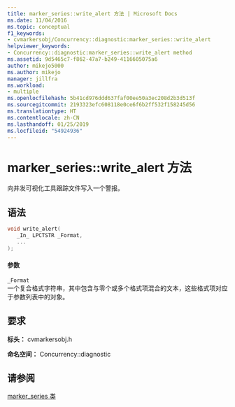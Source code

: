```yaml
---
title: marker_series::write_alert 方法 | Microsoft Docs
ms.date: 11/04/2016
ms.topic: conceptual
f1_keywords:
- cvmarkersobj/Concurrency::diagnostic:marker_series::write_alert
helpviewer_keywords:
- Concurrency::diagnostic:marker_series::write_alert method
ms.assetid: 9d5465c7-f862-47a7-b249-4116605075a6
author: mikejo5000
ms.author: mikejo
manager: jillfra
ms.workload:
- multiple
ms.openlocfilehash: 5b41cd976ddd637faf00ee50a3ec208d2b3d513f
ms.sourcegitcommit: 2193323efc608118e0ce6f6b2ff532f158245d56
ms.translationtype: HT
ms.contentlocale: zh-CN
ms.lasthandoff: 01/25/2019
ms.locfileid: "54924936"
---
```

# <a name="markerserieswritealert-method"></a>marker_series::write_alert 方法
向并发可视化工具跟踪文件写入一个警报。  
  
## <a name="syntax"></a>语法  
  
```cpp  
void write_alert(  
   _In_ LPCTSTR _Format,  
   ...  
);  
```  
  
#### <a name="parameters"></a>参数  
 `_Format`  
 一个复合格式字符串，其中包含与零个或多个格式项混合的文本，这些格式项对应于参数列表中的对象。  
  
## <a name="requirements"></a>要求  
 **标头：** cvmarkersobj.h  
  
 **命名空间：** Concurrency::diagnostic  
  
## <a name="see-also"></a>请参阅  
 [marker_series 类](../profiling/marker-series-class.md)